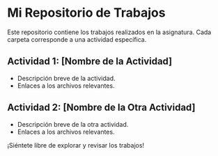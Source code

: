 # Mi Repositorio de Trabajos

Este repositorio contiene los trabajos realizados en la asignatura. Cada carpeta corresponde a una actividad específica.

## Actividad 1: [Nombre de la Actividad]
- Descripción breve de la actividad.
- Enlaces a los archivos relevantes.

## Actividad 2: [Nombre de la Otra Actividad]
- Descripción breve de la otra actividad.
- Enlaces a los archivos relevantes.

¡Siéntete libre de explorar y revisar los trabajos!
